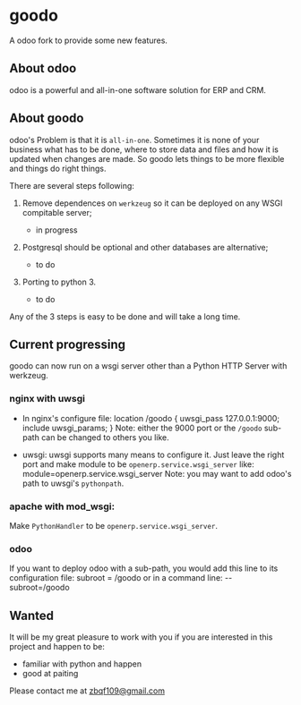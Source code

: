 # goodo
A odoo fork to provide some new features.

## About odoo
odoo is a powerful and all-in-one software solution for ERP and CRM.

## About goodo
odoo's Problem is that it is `all-in-one`. Sometimes it is none of your business what has to be done, where to store data and files and how it is updated when changes are made. So goodo lets things to be more flexible and things do right things.

There are several steps following:

1. Remove dependences on `werkzeug` so it can be deployed on any WSGI compitable server;
    * in progress

2. Postgresql should be optional and other databases are alternative;
    * to do

3. Porting to python 3.
    * to do

Any of the 3 steps is easy to be done and will take a long time.

## Current progressing

goodo can now run on a wsgi server other than a Python HTTP Server with werkzeug.

### nginx with uwsgi

* In nginx's configure file:
    location /goodo {
        uwsgi_pass 127.0.0.1:9000;
        include uwsgi_params;
    }
 Note: either the 9000 port or the `/goodo` sub-path can be changed to others you like.

* uwsgi:
  uwsgi supports many means to configure it. Just leave the right port and make module to be `openerp.service.wsgi_server` like:
  module=openerp.service.wsgi\_server
 Note: you may want to add odoo's path to uwsgi's `pythonpath`.

### apache with mod\_wsgi:

Make `PythonHandler` to be `openerp.service.wsgi_server`.

### odoo 

If you want to deploy odoo with a sub-path, you would add this line to its configuration file:
    subroot = /goodo
or in a command line:
    --subroot=/goodo

## Wanted

It will be my great pleasure to work with you if you are interested in this project and happen to be:
* familiar with python and happen
* good at paiting

Please contact me at zbqf109@gmail.com


